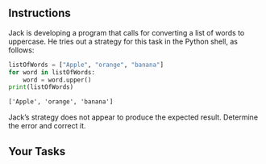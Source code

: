 ## Instructions

Jack is developing a program that calls for converting a list of words to uppercase. He tries out a strategy for this task in the Python shell, as follows:

```python
listOfWords = ["Apple", "orange", "banana"]
for word in listOfWords:
    word = word.upper()
print(listOfWords)
```

```txt
['Apple', 'orange', 'banana']
```

Jack’s strategy does not appear to produce the expected result. Determine the error and correct it.

## Your Tasks
